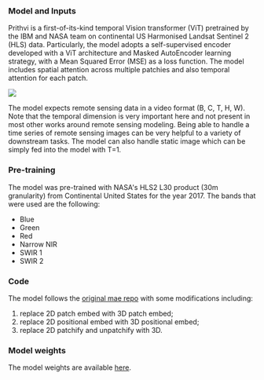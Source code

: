 
### Model and Inputs
Prithvi is a first-of-its-kind temporal Vision transformer (ViT) pretrained by the IBM and NASA team on continental US Harmonised Landsat Sentinel 2 (HLS) data. Particularly, the model adopts a self-supervised encoder developed with a ViT architecture and Masked AutoEncoder learning strategy, with a Mean Squared Error (MSE) as a loss function. The model includes spatial attention across multiple patchies and also temporal attention for each patch. 

![](Prithvi_training.png)

The model expects remote sensing data in a video format (B, C, T, H, W). Note that the temporal dimension is very important here and not present in most 
other works around remote sensing modeling. Being able to handle a time series of remote sensing images can be very helpful to a variety of downstream tasks. The model can also handle static image which can be simply fed into the model with T=1.

### Pre-training
The model was pre-trained with NASA's HLS2 L30 product (30m granularity) from Continental United States for the year 2017. The bands that were used are the following: 

* Blue
* Green
* Red
* Narrow NIR
* SWIR 1
* SWIR 2

### Code
The model follows the [original mae repo](https://github.com/facebookresearch/mae) with some modifications including:
1. replace 2D patch embed with 3D patch embed;
2. replace 2D positional embed with 3D positional embed;
3. replace 2D patchify and unpatchify with 3D.

### Model weights
The model weights are available [here](https://huggingface.co/ibm-nasa-geospatial/Prithvi-100M/blob/main/Prithvi_100M.pt).
